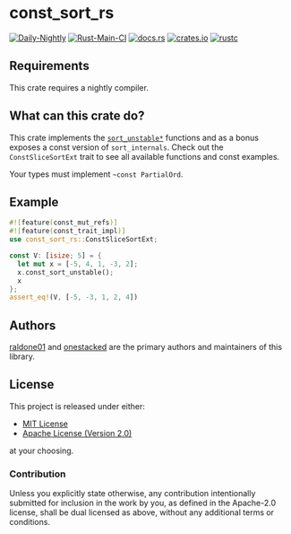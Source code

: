 # const_sort_rs

[![Daily-Nightly](https://github.com/ink-feather-org/const_sort_rs/actions/workflows/rust_daily_nightly_check.yml/badge.svg)](https://github.com/ink-feather-org/const_sort_rs/actions/workflows/rust_daily_nightly_check.yml)
[![Rust-Main-CI](https://github.com/ink-feather-org/const_sort_rs/actions/workflows/rust_main.yml/badge.svg)](https://github.com/ink-feather-org/const_sort_rs/actions/workflows/rust_main.yml)
[![docs.rs](https://docs.rs/const_sort_rs/badge.svg)](https://docs.rs/const_sort_rs)
[![crates.io](https://img.shields.io/crates/v/const_sort_rs.svg)](https://crates.io/crates/const_sort_rs)
[![rustc](https://img.shields.io/badge/rustc-nightly-lightgrey)](https://doc.rust-lang.org/nightly/std/)

<!-- The rest of this section comes straight from the crate docs from the source. -->

## Requirements

This crate requires a nightly compiler.

## What can this crate do?

This crate implements the [`sort_unstable*`](https://doc.rust-lang.org/nightly/std/primitive.slice.html#method.sort_unstable) functions and as a bonus exposes a const version of `sort_internals`.
Check out the `ConstSliceSortExt` trait to see all available functions and const examples.

Your types must implement `~const PartialOrd`.

## Example

```rust
#![feature(const_mut_refs)]
#![feature(const_trait_impl)]
use const_sort_rs::ConstSliceSortExt;

const V: [isize; 5] = {
  let mut x = [-5, 4, 1, -3, 2];
  x.const_sort_unstable();
  x
};
assert_eq!(V, [-5, -3, 1, 2, 4])
```

## Authors

[raldone01](https://github.com/raldone01) and [onestacked](https://github.com/chriss0612) are the primary authors and maintainers of this library.

## License

This project is released under either:

- [MIT License](https://github.com/ink-feather-org/const_sort_rs/blob/main/LICENSE-MIT)
- [Apache License (Version 2.0)](https://github.com/ink-feather-org/const_sort_rs/blob/main/LICENSE-APACHE)

at your choosing.

### Contribution

Unless you explicitly state otherwise, any contribution intentionally
submitted for inclusion in the work by you, as defined in the Apache-2.0
license, shall be dual licensed as above, without any additional terms or
conditions.
